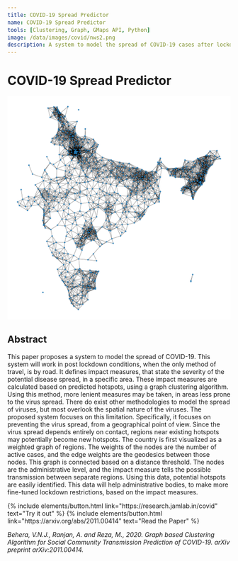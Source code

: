 ```yaml
---
title: COVID-19 Spread Predictor
name: COVID-19 Spread Predictor
tools: [Clustering, Graph, GMaps API, Python]
image: /data/images/covid/nws2.png
description: A system to model the spread of COVID-19 cases after lockdown has been proposed, to define new preventive measures based on hotspots, using the graph clustering algorithm.
---
```


# COVID-19 Spread Predictor

![](/data/images/covid/map.png)

## Abstract
This paper proposes a system to model the spread of COVID-19. This system will work in post lockdown conditions, when the only method of travel, is by road. It defines impact measures, that state the severity of the potential disease spread, in a specific area. These impact measures are calculated based on predicted hotspots, using a graph clustering algorithm. Using this method, more lenient measures may be taken, in areas less prone to the virus spread. There do exist other methodologies to model the spread of viruses, but most overlook the spatial nature of the viruses. The proposed system focuses on this limitation. Specifically, it focuses on preventing the virus spread, from a geographical point of view.  Since the virus spread depends entirely on contact, regions near existing hotspots may potentially become new hotspots. The country is first visualized as a weighted graph of regions. The weights of the nodes are the number of active cases, and the edge weights are the geodesics between those nodes. This graph is connected based on a distance threshold. The nodes are the administrative level, and the impact measure tells the possible transmission between separate regions. Using this data, potential hotspots are easily identified. This data will help administrative bodies, to make more fine-tuned lockdown restrictions, based on the impact measures.

<p class="text-center">
{% include elements/button.html link="https://research.jamlab.in/covid" text="Try it out" %}
{% include elements/button.html link="https://arxiv.org/abs/2011.00414" text="Read the Paper" %}
</p>

_Behera, V.N.J., Ranjan, A. and Reza, M., 2020. Graph based Clustering Algorithm for Social Community Transmission Prediction of COVID-19. arXiv preprint arXiv:2011.00414._